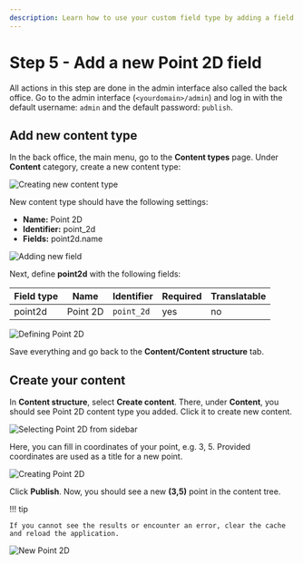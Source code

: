 ```yaml
---
description: Learn how to use your custom field type by adding a field to a content type and creating an instance.
---
```


# Step 5 - Add a new Point 2D field

All actions in this step are done in the admin interface also called the back office.
Go to the admin interface (`<yourdomain>/admin`) and log in with the default username: `admin` and the default password: `publish`.

## Add new content type

In the back office, the main menu, go to the **Content types** page.
Under **Content** category, create a new content type:

![Creating new content type](create_new_content_type.png)

New content type should have the following settings:

- **Name:** Point 2D
- **Identifier:** point_2d
- **Fields:** point2d.name

![Adding new field](point2d_field_definition.png)

Next, define **point2d** with the following fields:

|Field type|Name|Identifier|Required|Translatable|
|----------|----|----------|--------|------------|
| point2d  |Point 2D|`point_2d` | yes | no|

![Defining Point 2D](new_field_definition.png)

Save everything and go back to the **Content/Content structure** tab.

## Create your content

In **Content structure**, select **Create content**. There, under **Content**, you should see Point 2D content type you added.
Click it to create new content.

![Selecting Point 2D from sidebar](menu_point2d.png)

Here, you can fill in coordinates of your point, e.g. 3, 5.
Provided coordinates are used as a title for a new point.

![Creating Point 2D](creating_new_point2d.png)

Click **Publish**. Now, you should see a new **(3,5)** point in the content tree.

!!! tip

    If you cannot see the results or encounter an error, clear the cache and reload the application.

![New Point 2D](new_point2d.png)
